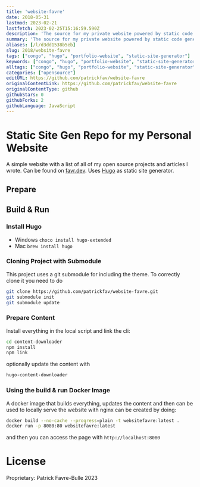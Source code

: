 ```yaml
---
title: 'website-favre'
date: 2018-05-31
lastmod: 2023-02-21
lastfetch: 2023-02-25T15:16:59.590Z
description: 'The source for my private website powered by static code generators.'
summary: 'The source for my private website powered by static code generators.'
aliases: [/l/d3dd1538b5eb]
slug: 2018/website-favre
tags: ["congo", "hugo", "portfolio-website", "static-site-generator"]
keywords: ["congo", "hugo", "portfolio-website", "static-site-generator", "tailwindcss", "website-performance"]
alltags: ["congo", "hugo", "portfolio-website", "static-site-generator", "tailwindcss", "website-performance", "github", "JavaScript"]
categories: ["opensource"]
editURL: https://github.com/patrickfav/website-favre
originalContentLink: https://github.com/patrickfav/website-favre
originalContentType: github
githubStars: 0
githubForks: 2
githubLanguage: JavaScript
---
```

# Static Site Gen Repo for my Personal Website

A simple website with a list of all of my open source projects and articles I wrote. Can be found on [favr.dev](https://favr.dev). Uses [Hugo](https://gohugo.io/) as static site generator.

[](https://github.com/patrickfav/website-favre/actions)

## Prepare

## Build & Run

### Install Hugo

* Windows `choco install hugo-extended`
* Mac `brew install hugo`

### Cloning Project with Submodule

This project uses a git submodule for including the theme. To correctly clone it you need to do

```bash
git clone https://github.com/patrickfav/website-favre.git
git submodule init
git submodule update
```

### Prepare Content

Install everything in the local script and link the cli:

```bash
cd content-downloader
npm install
npm link 
```

optionally update the content with

```bash
hugo-content-downloader
```

### Using the build & run Docker Image

A docker image that builds everything, updates the content and then can be used to locally serve the website with nginx can be created by doing:

```bash
docker build --no-cache --progress=plain -t websitefavre:latest .
docker run -p 8080:80 websitefavre:latest
```

and then you can access the page with `http://localhost:8080`

# License

Proprietary: Patrick Favre-Bulle 2023
